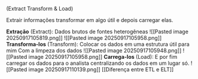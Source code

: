 (Extract Transform & Load)

Extrair informações transformar em algo útil e depois carregar elas.

**Extração** (Extract): Dados brutos de fontes heterogêneas
![[Pasted image 20250917105819.png]]
![[Pasted image 20250917105958.png]]
**Transforma-los** (Transform): Colocar os dados em uma 
estrutura útil para mim Com a limpeza dos dados
![[Pasted image 20250917105948.png]]
![[Pasted image 20250917105958.png]]
**Carrega-los** (Load): E por fim carregar os dados para o analista
centralizando os dados em um lugar só.
![[Pasted image 20250917110139.png]]
[[Diferença entre ETL e ELT]]